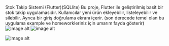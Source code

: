 
Stok Takip Sistemi (Flutter)(SQLlite)
Bu proje, Flutter ile geliştirilmiş basit bir stok takip uygulamasıdır. Kullanıcılar yeni ürün ekleyebilir, listeleyebilir ve silebilir. Ayrıca bir giriş doğrulama  ekranı içerir.
(son derecede temel olan bu uygulama example ve homeworkleriniz için umarım fayda gösterir)
 ![image alt](https://github.com/GokhanAzak/Flutter-stcok_reminder/blob/main/image.png?raw=true) ![image alt](https://github.com/GokhanAzak/Flutter-stcok_reminder/blob/main/image.png?raw=true)
 
![image alt](https://github.com/GokhanAzak/Flutter-stcok_reminder/blob/main/image.png?raw=true)

